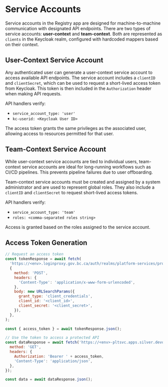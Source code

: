 # Service Accounts

Service accounts in the Registry app are designed for machine-to-machine communication with designated API endpoints. There are two types of service accounts: **user-context** and **team-context**. Both are represented as `clients` in the Keycloak realm, configured with hardcoded mappers based on their context.

## User-Context Service Account

Any authenticated user can generate a user-context service account to access available API endpoints. The service account includes a `clientID` and `clientSecret`, which can be used to request a short-lived access token from Keycloak. This token is then included in the `Authorization` header when making API requests.

API handlers verify:

- `service_account_type: 'user'`
- `kc-userid: <Keycloak User ID>`

The access token grants the same privileges as the associated user, allowing access to resources permitted for that user.

## Team-Context Service Account

While user-context service accounts are tied to individual users, team-context service accounts are ideal for long-running workflows such as CI/CD pipelines. This prevents pipeline failures due to user offboarding.

Team-context service accounts must be created and assigned by a system administrator and are used to represent global roles. They also include a `clientID` and `clientSecret` to request short-lived access tokens.

API handlers verify:

- `service_account_type: 'team'`
- `roles: <comma-separated roles string>`

Access is granted based on the roles assigned to the service account.

## Access Token Generation

```js
// Request an access token
const tokenResponse = await fetch(
  'https://<env>.loginproxy.gov.bc.ca/auth/realms/platform-services/protocol/openid-connect/token',
  {
    method: 'POST',
    headers: {
      'Content-Type': 'application/x-www-form-urlencoded',
    },
    body: new URLSearchParams({
      grant_type: 'client_credentials',
      client_id: '<client_id>',
      client_secret: '<client_secret>',
    }),
  },
);

const { access_token } = await tokenResponse.json();

// Use the token to access a protected API
const dataResponse = await fetch('https://<env>-pltsvc.apps.silver.devops.gov.bc.ca/api/v1/private-cloud/products', {
  method: 'GET',
  headers: {
    Authorization: 'Bearer ' + access_token,
    'Content-Type': 'application/json',
  },
});

const data = await dataResponse.json();
```
